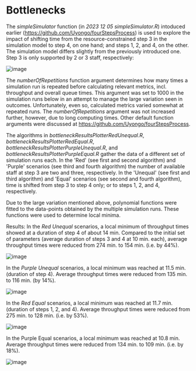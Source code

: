 # Bottlenecks

The _simpleSimulator_ function (in _2023 12 05 simpleSimulator.R_) intoduced earlier (https://github.com/Uyongo/fourStepsProcess) is used to explore the impact of shifting time from the resource-constrained step 3 in the simulation model to step 4, on one hand; and steps 1, 2, and 4, on the other. The simulation model differs slightly from the previously introduced one. Step 3 is only supported by 2 or 3 staff, respectively:


  ![image](https://github.com/Uyongo/bottlenecks/assets/53852545/dbde01bb-2338-4ac0-a7bd-8c286782d159)


The _numberOfRepetitions_ function argument determines how many times a simulation run is repeated before calculating relevant metrics, incl. throughput and overall queue times. This argument was set to 1000 in the simulation runs below in an attempt to manage the large variation seen in outcomes. Unfortunately, even so, calculated metrics varied somewhat at repeated runs. The _numberOfRepetitions_ argument was not increased further, however, due to long computing times. Other default function arguments were discussed at https://github.com/Uyongo/fourStepsProcess. 

The algorithms in _bottleneckResultsPlotterRedUnequal.R_, _bottleneckResultsPlotterRedEqual.R_, _bottleneckResultsPlotterPurpleUnequal.R_, and _bottleneckResultsPlotterPurpleEqual.R_ gather the data of a different set of simulation runs each. In the 'Red' (see first and second algorithm) and 'Purple' scenarios (see third and fourth algorithm) the number of available staff at step 3 are two and three, respectively. In the 'Unequal' (see first and third algorithm) and 'Equal' scenarios (see second and fourth algorithm), time is shifted from step 3 to step 4 only; or to steps 1, 2, and 4, respectively.

Due to the large variation mentioned above, polynomial functions were fitted to the data-points obtained by the multiple simulation runs. These functions were used to determine local minima.

Results:
In the _Red Unequal_ scenarios, a local minimum of throughput times showed at a duration of step 4 of about 14 min. Compared to the initial set of parameters (average duration of steps 3 and 4 at 10 min. each), average throughput times were reduced from 274 min. to 154 min. (i.e. by 44%).

  ![image](https://github.com/Uyongo/bottlenecks/assets/53852545/b9058b2a-2ef8-4be8-9f06-e974e9e83245)

In the _Purple Unequal_ scenarios, a local minimum was reached at 11.5 min. (duration of step 4). Average throughput times were reduced from 135 min. to 116 min. (by 14%). 

  ![image](https://github.com/Uyongo/bottlenecks/assets/53852545/b1c4a369-6297-482d-ab1f-8e96df5dec00)

In the _Red Equal_ scenarios, a local minimum was reached at 11.7 min. (duration of steps 1, 2, and 4). Average throughput times were reduced from 275 min. to 128 min. (i.e. by 53%). 

  ![image](https://github.com/Uyongo/bottlenecks/assets/53852545/6da54fbc-f218-435c-9f6d-bfb5031c048e)

In the Purple Equal scenarios, a local minimum was reached at 10.8 min. Average throughput times were reduced from 134 min. to 109 min. (i.e. by 18%). 

  ![image](https://github.com/Uyongo/bottlenecks/assets/53852545/af654b57-af66-4c8f-8140-552f937ee886)




